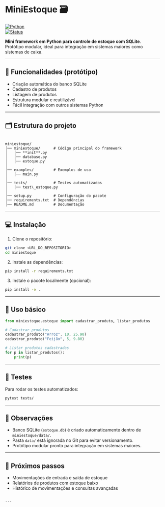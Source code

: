 
# MiniEstoque 🗃️

[![Python](https://img.shields.io/badge/python-3.7+-blue)](https://www.python.org/)  
[![Status](https://img.shields.io/badge/status-prot%C3%B3tipo-yellowgreen)](https://github.com/SEU_USUARIO/miniestoque)

**Mini framework em Python para controle de estoque com SQLite**.  
Protótipo modular, ideal para integração em sistemas maiores como sistemas de caixa.

---

## 🚀 Funcionalidades (protótipo)
- Criação automática do banco SQLite
- Cadastro de produtos
- Listagem de produtos
- Estrutura modular e reutilizável
- Fácil integração com outros sistemas Python

---

## 🗂️ Estrutura do projeto
```

miniestoque/
│── miniestoque/      # Código principal do framework
│   │── **init**.py
│   │── database.py
│   │── estoque.py
│
│── examples/         # Exemplos de uso
│   │── main.py
│
│── tests/            # Testes automatizados
│   │── test\_estoque.py
│
│── setup.py          # Configuração do pacote
│── requirements.txt  # Dependências
│── README.md         # Documentação

````

---

## 💻 Instalação

1. Clone o repositório:
```bash
git clone <URL_DO_REPOSITORIO>
cd miniestoque
````

2. Instale as dependências:

```bash
pip install -r requirements.txt
```

3. Instale o pacote localmente (opcional):

```bash
pip install -e .
```

---

## 🧪 Uso básico

```python
from miniestoque.estoque import cadastrar_produto, listar_produtos

# Cadastrar produtos
cadastrar_produto("Arroz", 10, 25.90)
cadastrar_produto("Feijão", 5, 9.80)

# Listar produtos cadastrados
for p in listar_produtos():
    print(p)
```

---

## 🧰 Testes

Para rodar os testes automatizados:

```bash
pytest tests/
```

---

## 📌 Observações

* Banco SQLite (`estoque.db`) é criado automaticamente dentro de `miniestoque/data/`.
* Pasta `data/` está ignorada no Git para evitar versionamento.
* Protótipo modular pronto para integração em sistemas maiores.

---

## 🔗 Próximos passos

* Movimentações de entrada e saída de estoque
* Relatórios de produtos com estoque baixo
* Histórico de movimentações e consultas avançadas

```

---
